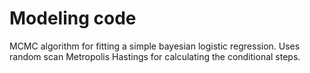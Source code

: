 # Modeling code

MCMC algorithm for fitting a simple bayesian logistic regression. Uses random scan Metropolis Hastings for calculating the conditional steps.

